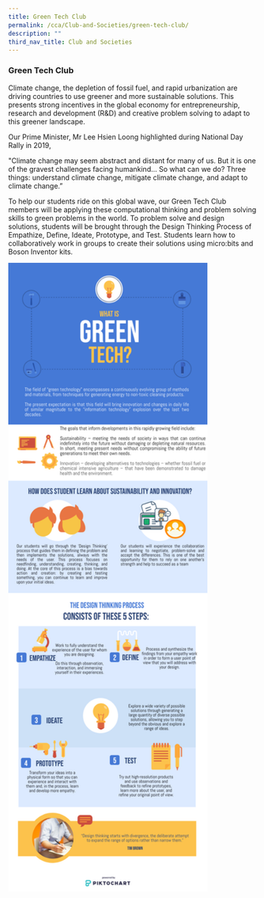 ```yaml
---
title: Green Tech Club
permalink: /cca/Club-and-Societies/green-tech-club/
description: ""
third_nav_title: Club and Societies
---
```

### Green Tech Club

Climate change, the depletion of fossil fuel, and rapid urbanization are driving countries to use greener and more sustainable solutions. This presents strong incentives in the global economy for entrepreneurship, research and development (R&D) and creative problem solving to adapt to this greener landscape.

  

Our Prime Minister, Mr Lee Hsien Loong highlighted during National Day Rally in 2019,

  

"Climate change may seem abstract and distant for many of us. But it is one of the gravest challenges facing humankind... So what can we do? Three things: understand climate change, mitigate climate change, and adapt to climate change.”

  

To help our students ride on this global wave, our Green Tech Club members will be applying these computational thinking and problem solving skills to green problems in the world. To problem solve and design solutions, students will be brought through the Design Thinking Process of Empathize, Define, Ideate, Prototype, and Test. Students learn how to collaboratively work in groups to create their solutions using micro:bits and Boson Inventor kits.

<img src="/images/gtc1.png" style="width:80%">